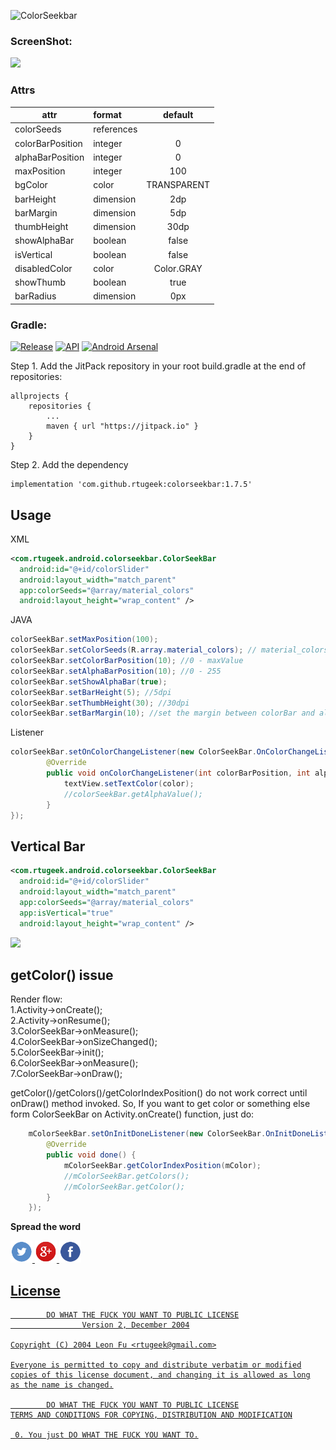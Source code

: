 ![ColorSeekbar](https://github.com/Tobaloidee/ColorSeekBar/blob/master/logo/colorseekbar-02.png)

### ScreenShot:

 ![](https://github.com/rtugeek/ColorSeekBar/blob/master/screenshot/screenshot.gif)

### Attrs
|attr|format|default|
|---|:---|:---:|
|colorSeeds|references||
|colorBarPosition|integer|0|
|alphaBarPosition|integer|0|
|maxPosition|integer|100|
|bgColor|color|TRANSPARENT|
|barHeight|dimension|2dp|
|barMargin|dimension|5dp|
|thumbHeight|dimension|30dp|
|showAlphaBar|boolean|false|
|isVertical|boolean|false|
|disabledColor|color|Color.GRAY|
|showThumb|boolean|true|
|barRadius|dimension|0px|



### Gradle:
<a href="https://jitpack.io/#rtugeek/colorseekbar">![Release](https://jitpack.io/v/rtugeek/colorseekbar.svg)</a>
<a href="https://android-arsenal.com/api?level=14">![API](https://img.shields.io/badge/API-14%2B-brightgreen.svg?style=flat)</a>
<a href="https://android-arsenal.com/details/1/3118">![Android Arsenal](https://img.shields.io/badge/Android%20Arsenal-ColorSeekBar-green.svg?style=true)</a>

Step 1. Add the JitPack repository in your root build.gradle at the end of repositories:
```
allprojects {
    repositories {
        ...
        maven { url "https://jitpack.io" }
    }
}
```
Step 2. Add the dependency
```
implementation 'com.github.rtugeek:colorseekbar:1.7.5'
```

##  Usage

XML
```xml
<com.rtugeek.android.colorseekbar.ColorSeekBar
  android:id="@+id/colorSlider"
  android:layout_width="match_parent"
  app:colorSeeds="@array/material_colors"
  android:layout_height="wrap_content" />
```

JAVA
```java
colorSeekBar.setMaxPosition(100);
colorSeekBar.setColorSeeds(R.array.material_colors); // material_colors is defalut included in res/color,just use it.
colorSeekBar.setColorBarPosition(10); //0 - maxValue
colorSeekBar.setAlphaBarPosition(10); //0 - 255
colorSeekBar.setShowAlphaBar(true);
colorSeekBar.setBarHeight(5); //5dpi
colorSeekBar.setThumbHeight(30); //30dpi
colorSeekBar.setBarMargin(10); //set the margin between colorBar and alphaBar 10dpi
```

Listener
```java
colorSeekBar.setOnColorChangeListener(new ColorSeekBar.OnColorChangeListener() {
        @Override
        public void onColorChangeListener(int colorBarPosition, int alphaBarPosition, int color) {
            textView.setTextColor(color);
            //colorSeekBar.getAlphaValue();
        }
});
```

## Vertical Bar
```xml
<com.rtugeek.android.colorseekbar.ColorSeekBar
  android:id="@+id/colorSlider"
  android:layout_width="match_parent"
  app:colorSeeds="@array/material_colors"
  app:isVertical="true"
  android:layout_height="wrap_content" />
```
 ![](https://github.com/rtugeek/ColorSeekBar/blob/master/screenshot/vertical.png)


## getColor() issue
Render flow:  
1.Activity->onCreate();  
2.Activity->onResume();  
3.ColorSeekBar->onMeasure();  
4.ColorSeekBar->onSizeChanged();  
5.ColorSeekBar->init();  
6.ColorSeekBar->onMeasure();  
7.ColorSeekBar->onDraw();  

getColor()/getColors()/getColorIndexPosition() do not work correct until onDraw() method invoked.
So, If you want to get color or something else form ColorSeekBar on Activity.onCreate() function, just do:
```java
    mColorSeekBar.setOnInitDoneListener(new ColorSeekBar.OnInitDoneListener() {
        @Override
        public void done() {
            mColorSeekBar.getColorIndexPosition(mColor);
            //mColorSeekBar.getColors();
            //mColorSeekBar.getColor();
        }
    });
```

**Spread the word**

<a href="https://twitter.com/intent/tweet?text=Check%20out%20the%20ColorSeekBar%20library%20on%20Github:%20https://github.com/rtugeek/ColorSeekBar/" target="_blank" title="share to twitter" style="width:100%"><img src="https://github.com/PhilJay/MPAndroidChart/blob/master/design/twitter_icon.png" title="Share on Twitter" width="35" height=35 />
<a href="https://plus.google.com/share?url=https://github.com/rtugeek/ColorSeekBar/" target="_blank" title="share to Google+" style="width:100%"><img src="https://github.com/PhilJay/MPAndroidChart/blob/master/design/googleplus_icon.png" title="Share on Google+" width="35" height=35 />
<a href="https://www.facebook.com/sharer/sharer.php?u=https://github.com/rtugeek/ColorSeekBar/" target="_blank" title="share to facebook" style="width:100%"><img src="https://github.com/PhilJay/MPAndroidChart/blob/master/design/facebook_icon.png" title="Share on Facebook" width="35" height=35 />

## License

            DO WHAT THE FUCK YOU WANT TO PUBLIC LICENSE
                    Version 2, December 2004

    Copyright (C) 2004 Leon Fu <rtugeek@gmail.com>

    Everyone is permitted to copy and distribute verbatim or modified
    copies of this license document, and changing it is allowed as long
    as the name is changed.

            DO WHAT THE FUCK YOU WANT TO PUBLIC LICENSE
    TERMS AND CONDITIONS FOR COPYING, DISTRIBUTION AND MODIFICATION

     0. You just DO WHAT THE FUCK YOU WANT TO.
